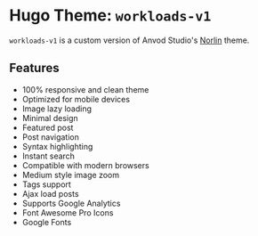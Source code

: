 # Hugo Theme: `workloads-v1`

`workloads-v1` is a custom version of Anvod Studio's [Norlin](https://anvodstudio.com/hugo-themes/norlin) theme.

## Features

- 100% responsive and clean theme
- Optimized for mobile devices
- Image lazy loading
- Minimal design
- Featured post
- Post navigation
- Syntax highlighting
- Instant search
- Compatible with modern browsers
- Medium style image zoom
- Tags support
- Ajax load posts
- Supports Google Analytics
- Font Awesome Pro Icons
- Google Fonts

